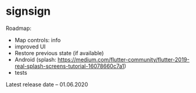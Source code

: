 # signsign

Roadmap:

* Map controls: info
* improved UI
* Restore previous state (if available)
* Android (splash: https://medium.com/flutter-community/flutter-2019-real-splash-screens-tutorial-16078660c7a1)
* tests

Latest release date – 01.06.2020

<!-- flutter packages pub run build_runner build -->
<!-- flutter packages pub run build_runner watch -->
